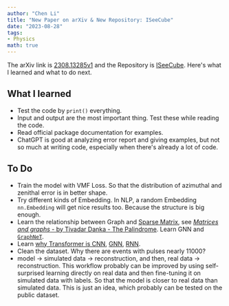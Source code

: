 ```yaml
---
author: "Chen Li"
title: "New Paper on arXiv & New Repository: ISeeCube"
date: "2023-08-28"
tags: 
- Physics
math: true
---
```


The arXiv link is [2308.13285v1](https://arxiv.org/abs/2308.13285v1) and the Repository is [ISeeCube](https://github.com/ChenLi2049/ISeeCube). Here's what I learned and what to do next.

## What I learned

- Test the code by `print()` everything.
- Input and output are the most important thing. Test these while reading the code.
- Read official package documentation for examples.
- ChatGPT is good at analyzing error report and giving examples, but not so much at writing code, especially when there's already a lot of code.

## To Do

- Train the model with VMF Loss. So that the distribution of azimuthal and zenithal error is in better shape.
- Try different kinds of Embedding. In NLP, a random Embedding `nn.Embedding` will get nice results too. Because the structure is big enough.
- Learn the relationship between Graph and [Sparse Matrix](https://en.wikipedia.org/wiki/Sparse_matrix), see [_Matrices and graphs_ - by Tivadar Danka - The Palindrome](https://thepalindrome.org/p/matrices-and-graphs). Learn GNN and [`GraphNeT`](https://github.com/graphnet-team/graphnet).
- Learn [why Transformer is CNN](https://arxiv.org/abs/1911.03584), [GNN](https://towardsdatascience.com/transformers-are-graph-neural-networks-bca9f75412aa), [RNN](https://arxiv.org/abs/2006.16236).
- Clean the dataset. Why there are events with pulses nearly $11000$?
- model $\rightarrow$ simulated data $\rightarrow$ reconstruction, and then, real data $\rightarrow$ reconstruction. This workflow probably can be improved by using self-surprised learning directly on real data and then fine-tuning it on simulated data with labels. So that the model is closer to real data than simulated data. This is just an idea, which probably can be tested on the public dataset.